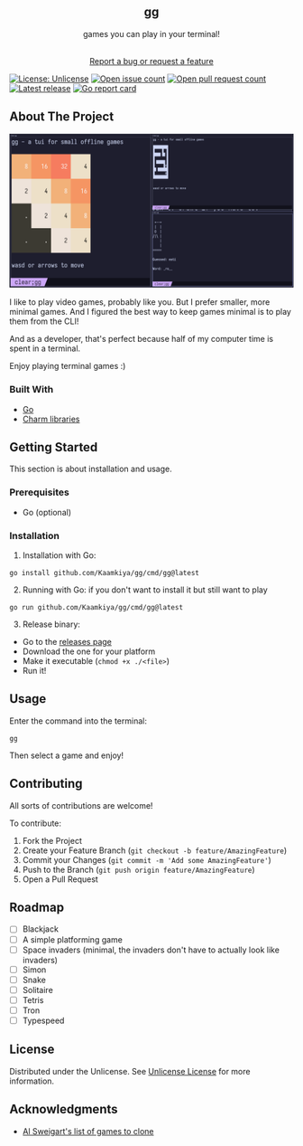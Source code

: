 <div align="center">
<h2 align="center">gg</h2>
<p align="center">
games you can play in your terminal!

<br/>
<br/>

<a href="https://github.com/Kaamkiya/gg/issues/new">Report a bug or request a feature</a>

</p>
</div>

[![License: Unlicense](https://img.shields.io/github/license/Kaamkiya/gg)](https://unlicense.org)
[![Open issue count](https://img.shields.io/github/issues/Kaamkiya/gg)](https://github.com/Kaamkiya/gg/issues)
[![Open pull request count](https://img.shields.io/github/issues-pr/Kaamkiya/gg)](https://github.com/Kaamkiya/gg/pulls)
[![Latest release](https://img.shields.io/github/v/tag/Kaamkiya/gg)](https://github.com/Kaamkiya/gg/releases)
[![Go report card](https://goreportcard.com/badge/github.com/Kaamkiya/gg)](https://goreportcard.com/report/github.com/Kaamkiya/gg)

## About The Project

![A screenshot of 2048, dodger, and a maze running in separate windows.](assets/gameplay.png)

I like to play video games, probably like you. But I prefer smaller, more minimal games. And I figured the best way to keep games minimal is to play them from the CLI!

And as a developer, that's perfect because half of my computer time is spent in a terminal.

Enjoy playing terminal games :)

### Built With

- [Go](https://go.dev)
- [Charm libraries](https://charm.sh)

## Getting Started

This section is about installation and usage.

### Prerequisites

- Go (optional)

### Installation

1. Installation with Go:
  ```
  go install github.com/Kaamkiya/gg/cmd/gg@latest
  ```
2. Running with Go: if you don't want to install it but still want to play
  ```
  go run github.com/Kaamkiya/gg/cmd/gg@latest
  ```
3. Release binary:
  * Go to the [releases page](https://github.com/Kaamkiya/gg/releases)
  * Download the one for your platform
  * Make it executable (`chmod +x ./<file>`)
  * Run it!

## Usage

Enter the command into the terminal:

```
gg
```

Then select a game and enjoy!

## Contributing

All sorts of contributions are welcome!

To contribute:

1. Fork the Project
2. Create your Feature Branch (`git checkout -b feature/AmazingFeature`)
3. Commit your Changes (`git commit -m 'Add some AmazingFeature'`)
4. Push to the Branch (`git push origin feature/AmazingFeature`)
5. Open a Pull Request

## Roadmap

* [ ] Blackjack
* [ ] A simple platforming game
* [ ] Space invaders (minimal, the invaders don't have to actually look like
  invaders)
* [ ] Simon
* [ ] Snake
* [ ] Solitaire
* [ ] Tetris
* [ ] Tron
* [ ] Typespeed

## License

Distributed under the Unlicense. See [Unlicense License](https://unlicense.org) for more information.

## Acknowledgments


* [Al Sweigart's list of games to clone](https://inventwithpython.com/blog/2012/02/20/i-need-practice-programming-49-ideas-for-game-clones-to-code/)

